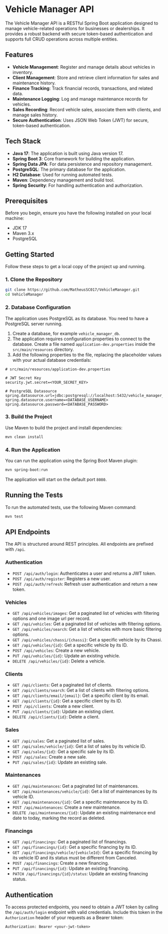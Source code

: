 # Vehicle Manager API

The Vehicle Manager API is a RESTful Spring Boot application designed to manage vehicle-related operations for businesses or dealerships. It provides a robust backend with secure token-based authentication and supports full CRUD operations across multiple entities.

## Features

- **Vehicle Management**: Register and manage details about vehicles in inventory.
- **Client Management**: Store and retrieve client information for sales and maintenance history.
- **Finance Tracking**: Track financial records, transactions, and related data.
- **Maintenance Logging**: Log and manage maintenance records for vehicles.
- **Sales Recording**: Record vehicle sales, associate them with clients, and manage sales history.
- **Secure Authentication**: Uses JSON Web Token (JWT) for secure, token-based authentication.

## Tech Stack

- **Java 17**: The application is built using Java version 17.
- **Spring Boot 3**: Core framework for building the application.
- **Spring Data JPA**: For data persistence and repository management.
- **PostgreSQL**: The primary database for the application.
- **H2 Database**: Used for running automated tests.
- **Maven**: Dependency management and build tool.
- **Spring Security**: For handling authentication and authorization.

## Prerequisites

Before you begin, ensure you have the following installed on your local machine:
- JDK 17
- Maven 3.x
- PostgreSQL

## Getting Started

Follow these steps to get a local copy of the project up and running.

### 1. Clone the Repository

```bash
git clone https://github.com/MatheusSC017/VehicleManager.git
cd VehicleManager
```

### 2. Database Configuration

The application uses PostgreSQL as its database. You need to have a PostgreSQL server running.

1.  Create a database, for example `vehicle_manager_db`.
2.  The application requires configuration properties to connect to the database. Create a file named `application-dev.properties` inside the `src/main/resources` directory.
3.  Add the following properties to the file, replacing the placeholder values with your actual database credentials:

```properties
# src/main/resources/application-dev.properties

# JWT Secret Key
security.jwt.secret=<YOUR_SECRET_KEY>

# PostgreSQL Datasource
spring.datasource.url=jdbc:postgresql://localhost:5432/vehicle_manager_db
spring.datasource.username=<DATABASE_USERNAME>
spring.datasource.password=<DATABASE_PASSWORD>
```

### 3. Build the Project

Use Maven to build the project and install dependencies:

```bash
mvn clean install
```

### 4. Run the Application

You can run the application using the Spring Boot Maven plugin:

```bash
mvn spring-boot:run
```

The application will start on the default port `8080`.

## Running the Tests

To run the automated tests, use the following Maven command:

```bash
mvn test
```

## API Endpoints

The API is structured around REST principles. All endpoints are prefixed with `/api`.

### Authentication

-   `POST /api/auth/login`: Authenticates a user and returns a JWT token.
-   `POST /api/auth/register`: Registers a new user.
-   `POST /api/auth/refresh`: Refresh user authentication and return a new token.

### Vehicles

-   `GET /api/vehicles/images`: Get a paginated list of vehicles with filtering options and one image url per record.
-   `GET /api/vehicles`: Get a paginated list of vehicles with filtering options.
-   `GET /api/vehicles/search`: Get a list of vehicles with more basic filtering options.
-   `GET /api/vehicles/chassi/{chassi}`: Get a specific vehicle by its Chassi.
-   `GET /api/vehicles/{id}`: Get a specific vehicle by its ID.
-   `POST /api/vehicles`: Create a new vehicle.
-   `PUT /api/vehicles/{id}`: Update an existing vehicle.
-   `DELETE /api/vehicles/{id}`: Delete a vehicle.

### Clients

-   `GET /api/clients`: Get a paginated list of clients.
-   `GET /api/clients/search`: Get a list of clients with filtering options.
-   `GET /api/clients/email/{email}`: Get a specific client by its email.
-   `GET /api/clients/{id}`: Get a specific client by its ID.
-   `POST /api/clients`: Create a new client.
-   `PUT /api/clients/{id}`: Update an existing client.
-   `DELETE /api/clients/{id}`: Delete a client.

### Sales

-   `GET /api/sales`: Get a paginated list of sales.
-   `GET /api/sales/vehicle/{id}`: Get a list of sales by its vehicle ID.
-   `GET /api/sales/{id}`: Get a specific sale by its ID.
-   `POST /api/sales`: Create a new sale.
-   `PUT /api/sales/{id}`: Update an existing sale.

### Maintenances

-   `GET /api/maintenances`: Get a paginated list of maintenances.
-   `GET /api/maintenances/vehicle/{id}`: Get a list of maintenances by its vehicle ID.
-   `GET /api/maintenances/{id}`: Get a specific maintenance by its ID.
-   `POST /api/maintenances`: Create a new maintenance.
-   `DELETE /api/maintenances/{id}`: Update an existing maintenance end date to today, marking the record as deleted.

### Financings

-   `GET /api/financings`: Get a paginated list of financings.
-   `GET /api/financings/{id}`: Get a specific financing by its ID.
-   `GET /api/financings/vehicle/{vehicleId}`: Get a specific financing by its vehicle ID and its status must be different from Canceled.
-   `POST /api/financings`: Create a new financing.
-   `PUT /api/financings/{id}`: Update an existing financing.
-   `PATCH /api/financings/{id}/status`: Update an existing financing status.

## Authentication

To access protected endpoints, you need to obtain a JWT token by calling the `/api/auth/login` endpoint with valid credentials. Include this token in the `Authorization` header of your requests as a Bearer token:

```
Authorization: Bearer <your-jwt-token>
```
